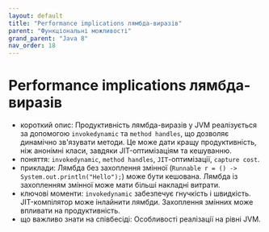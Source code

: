 ```yaml
---
layout: default
title: "Performance implications лямбда-виразів"
parent: "Функціональні можливості"
grand_parent: "Java 8"
nav_order: 18
---
```


# Performance implications лямбда-виразів

*   короткий опис: Продуктивність лямбда-виразів у JVM реалізується за допомогою `invokedynamic` та `method handles`, що дозволяє динамічно зв'язувати методи. Це може дати кращу продуктивність, ніж анонімні класи, завдяки JIT-оптимізаціям та кешуванню.
*   поняття: `invokedynamic`, `method handles`, `JIT`-оптимізації, `capture cost`.
*   приклади: Лямбда без захоплення змінної (`Runnable r = () -> System.out.println("Hello");`) може бути кешована. Лямбда із захопленням змінної може мати більші накладні витрати.
*   ключові моменти: `invokedynamic` забезпечує гнучкість і швидкість. JIT-компілятор може інлайнити лямбди. Захоплення змінних може впливати на продуктивність.
*   що важливо знати на співбесіді: Особливості реалізації на рівні JVM.
